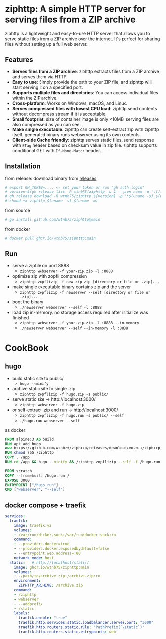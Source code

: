 # ziphttp: A simple HTTP server for serving files from a ZIP archive

ziphttp is a lightweight and easy-to-use HTTP server that allows you to serve static files from a ZIP archive over the internet. It's perfect for sharing files without setting up a full web server.

## Features

- **Serves files from a ZIP archive**: ziphttp extracts files from a ZIP archive and serves them via HTTP.
- **Easy to use**: Simply provide the path to your ZIP file, and ziphttp will start serving it on a specified port.
- **Supports multiple files and directories**: You can access individual files within the ZIP archive.
- **Cross-platform**: Works on Windows, macOS, and Linux.
- **Serves compressed files with lowest CPU load**: ziphttp send contents without decompress stream if it is acceptable.
- **Small footprint**: size of container image is only <10MB. serving files are also compressed as you can see.
- **Make single executable**: ziphttp can create self-extract zip with ziphttp itself. generated binary runs webserver using its own contents.
- **Client-side Cache friendly**: ziphttp serves static files, send response with `ETag` header based on checksum value in zip file. ziphttp supports conditional GET with `If-None-Match` header.

## Installation

from release: download binary from [releases](https://github.com/wtnb75/ziphttp/releases)

```sh
# export GH_TOKEN=.... <- set your token or run "gh auth login"
# version=$(gh release list -R wtnb75/ziphttp -L 1 --json name -q '.[].name')
# gh release download -R wtnb75/ziphttp ${version} -p "*$(uname -s)_$(uname -m)"
# chmod +x ziphttp_$(uname -s)_$(uname -m)
```

from source

```sh
# go install github.com/wtnb75/ziphttp@main
```

from docker

```sh
# docker pull ghcr.io/wtnb75/ziphttp:main
```

## Run

- serve a zipfile on port 8888
    - `ziphttp webserver -f your-zip.zip -l :8888`
- optimize zip with zopfli compression
    - `ziphttp zopflizip -f new-zip.zip [directory or file or .zip]...`
- make single executable binary contains zip and the server
    - `ziphttp zopflizip -f newserver --self [directory or file or .zip]...`
- boot the binary
    - `./newserver webserver --self -l :8888`
- load zip in-memory. no storage access required after initialize was finished
    - `ziphttp webserver -f your-zip.zip -l :8888 --in-memory`
    - `./newserver webserver --self --in-memory -l :8888`

# CookBook

## hugo

- build static site to public/
    - `hugo --minify`
- archive static site to single .zip
    - `ziphttp zopflizip -f hugo.zip -s public/`
- serve static site -> http://localhost:3000/
    - `ziphttp webserver -f hugo.zip`
- or self-extract .zip and run -> http://localhost:3000/
    - `ziphttp zopflizip -f hugo.run -s public/ --self`
    - `./hugo.run webserver --self`

as docker:

```Dockerfile
FROM alpine:3 AS build
RUN apk add hugo
ADD https://github.com/wtnb75/ziphttp/releases/download/v0.0.1/ziphttp_Linux_x86_64 /ziphttp
RUN chmod 755 /ziphttp
COPY . /app
RUN cd /app && hugo --minify && /ziphttp zopflizip --self -f /hugo.run -s public/

FROM scratch
COPY --from=build /hugo.run /
EXPOSE 3000
ENTRYPOINT ["/hugo.run"]
CMD ["webserver", "--self"]
```

## docker compose + traefik

```yaml
services:
  traefik:
    image: traefik:v2
    volumes:
    - /var/run/docker.sock:/var/run/docker.sock:ro
    command:
    - --providers.docker=true
    - --providers.docker.exposedbydefault=false
    - --entrypoint.web.address=:80
    network_mode: host
  static:   # http://localhost/static/
    image: ghcr.io/wtnb75/ziphttp:main
    volumes:
    - ./path/to/archive.zip:/archive.zip:ro
    environment:
      ZIPHTTP_ARCHIVE: /archive.zip
    command:
    - /ziphttp
    - webserver
    - --addprefix
    - /static
    labels:
      traefik.enable: "true"
      traefik.http.services.static.loadbalancer.server.port: "3000"
      traefik.http.routers.static.rule: "PathPrefix(`/static`)"
      traefik.http.routers.static.entrypoints: web
```

